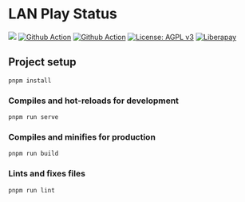 # LAN Play Status

![](https://img.shields.io/badge/switch-lan--play-orange.svg)
[![Github Action](https://github.com/GreatWizard/lan-play-status/actions/workflows/test.yml/badge.svg)](https://github.com/GreatWizard/lan-play-status/actions/workflows/test.yml)
[![Github Action](https://github.com/GreatWizard/lan-play-status/actions/workflows/deploy.yml/badge.svg)](https://github.com/GreatWizard/lan-play-status/actions/workflows/deploy.yml)
[![License: AGPL v3](https://img.shields.io/badge/License-AGPL%20v3-blue.svg)](https://www.gnu.org/licenses/agpl-3.0)
[![Liberapay](http://img.shields.io/liberapay/patrons/GreatWizard.svg?logo=liberapay)](https://liberapay.com/GreatWizard/)

## Project setup
```
pnpm install
```

### Compiles and hot-reloads for development
```
pnpm run serve
```

### Compiles and minifies for production
```
pnpm run build
```

### Lints and fixes files
```
pnpm run lint
